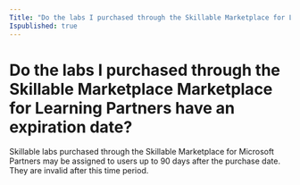 ```yaml
---
Title: "Do the labs I purchased through the Skillable Marketplace for Learning Partners have an expiration date?"
Ispublished: true
---
```


# Do the labs I purchased through the Skillable Marketplace Marketplace for Learning Partners have an expiration date?

Skillable labs purchased through the Skillable Marketplace for Microsoft Partners may be assigned to users up to 90 days after the purchase date. They are invalid after this time period.

